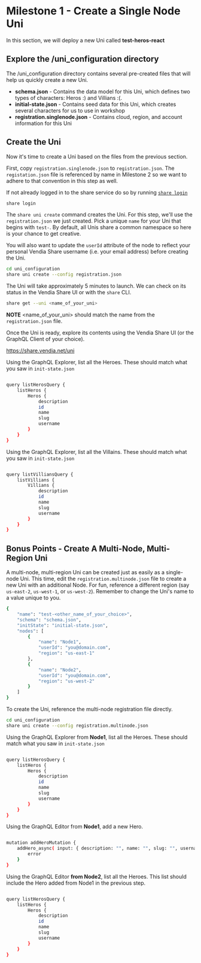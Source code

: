 # Milestone 1 - Create a Single Node Uni
In this section, we will deploy a new Uni called **test-heros-react**

## Explore the /uni_configuration directory
The /uni_configuration directory contains several pre-created files that will help us quickly create a new Uni.

* __schema.json__ - Contains the data model for this Uni, which defines two types of characters: Heros :) and Villians :(.
* __initial-state.json__ - Contains seed data for this Uni, which creates several characters for us to use in workshop
* __registration.singlenode.json__ - Contains cloud, region, and account information for this Uni

## Create the Uni
Now it's time to create a Uni based on the files from the previous section.

First, copy `registration.singlenode.json` to `registration.json`.  The `registation.json` file is referenced by name in Milestone 2 so we want to adhere to that convention in this step as well.

If not already logged in to the share service do so by running [`share login`](https://vendia.net/docs/share/cli/commands/login)

```bash
share login
```
 
The `share uni create` command creates the Uni.  For this step, we'll use the `registration.json` we just created.  Pick a unique `name` for your Uni  that begins with `test-`.  By default, all Unis share a common namespace so here is your chance to get creative.

You will also want to update the `userId` attribute of the node to reflect your personal Vendia Share username (i.e. your email address) before creating the Uni.

```bash
cd uni_configuration
share uni create --config registration.json
```

The Uni will take approximately 5 minutes to launch.  We can check on its status in the Vendia Share UI or with the `share` CLI.

```bash
share get --uni <name_of_your_uni>
```

**NOTE** <name_of_your_uni> should match the name from the `registration.json` file.

Once the Uni is ready, explore its contents using the Vendia Share UI (or the GraphQL Client of your choice).

https://share.vendia.net/uni

Using the GraphQL Explorer, list all the Heroes.  These should match what you saw in `init-state.json`

```bash

query listHerosQuery {
    listHeros {
        Heros {
            description
            id
            name
            slug
            username
        }
    }
}

```

Using the GraphQL Explorer, list all the Villains.  These should match what you saw in `init-state.json`

```bash

query listVilliansQuery {
    listVillians {
        Villians {
            description
            id
            name
            slug
            username
        }
    }
}

```

## Bonus Points - Create A Multi-Node, Multi-Region Uni
A multi-node, multi-region Uni can be created just as easily as a single-node Uni.  This time, edit the `registration.multinode.json` file to create a new Uni with an additional Node.  For fun, reference a different region (say `us-east-2`, `us-west-1`, or `us-west-2`).  Remember to change the Uni's name to a value unique to you.

```bash
{
    "name": "test-<other_name_of_your_choice>",
    "schema": "schema.json",
    "initState": "initial-state.json",
    "nodes": [
        {
            "name": "Node1",
            "userId": "you@domain.com",
            "region": "us-east-1"
        },
        {
            "name": "Node2",
            "userId": "you@domain.com",
            "region": "us-west-2"
        }
    ]
}
```

To create the Uni, reference the multi-node registration file directly.

```bash
cd uni_configuration
share uni create --config registration.multinode.json
```

Using the GraphQL Explorer from __Node1__, list all the Heroes.  These should match what you saw in `init-state.json`

```bash

query listHerosQuery {
    listHeros {
        Heros {
            description
            id
            name
            slug
            username
        }
    }
}


```

Using the GraphQL Editor from __Node1__, add a new Hero.

```bash

mutation addHeroMutation {
    addHero_async( input: { description: "", name: "", slug: "", username: "" } ) {
        error
    }
}

```

Using the GraphQL Editor __from Node2__, list all the Heroes.  This list should include the Hero added from Node1 in the previous step.

```bash

query listHerosQuery {
    listHeros {
        Heros {
            description
            id
            name
            slug
            username
        }
    }
}

```